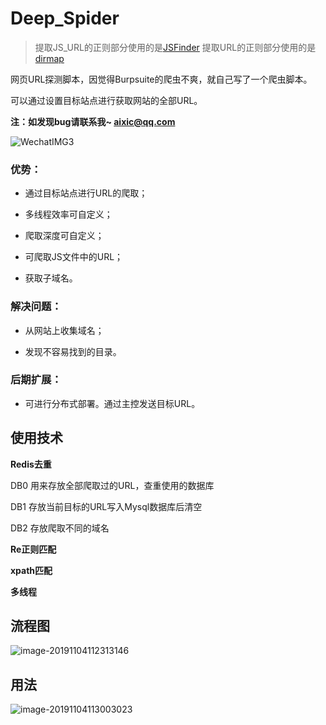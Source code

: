 # Deep_Spider

> 提取JS_URL的正则部分使用的是[JSFinder](https://github.com/Threezh1/JSFinder) 
> 提取URL的正则部分使用的是[dirmap](https://github.com/H4ckForJob/dirmap)

网页URL探测脚本，因觉得Burpsuite的爬虫不爽，就自己写了一个爬虫脚本。

可以通过设置目标站点进行获取网站的全部URL。

**注：如发现bug请联系我~ aixic@qq.com**

![WechatIMG3](https://github.com/Aixic-Love/Deep_Spider/raw/master/Image/WechatIMG3.jpeg)

### 优势：

* 通过目标站点进行URL的爬取；

* 多线程效率可自定义；

* 爬取深度可自定义；

* 可爬取JS文件中的URL；

* 获取子域名。

### 解决问题：

* 从网站上收集域名；

* 发现不容易找到的目录。

### 后期扩展：

* 可进行分布式部署。通过主控发送目标URL。

## 使用技术

**Redis去重**

DB0 用来存放全部爬取过的URL，查重使用的数据库

DB1 存放当前目标的URL写入Mysql数据库后清空

DB2 存放爬取不同的域名

**Re正则匹配**

**xpath匹配**

**多线程**

## 流程图

![image-20191104112313146](https://github.com/Aixic-Love/Deep_Spider/raw/master/Image/image-20191104112313146.png)

## 用法

![image-20191104113003023](https://github.com/Aixic-Love/Deep_Spider/raw/master/Image/image-20191104113003023.png)




